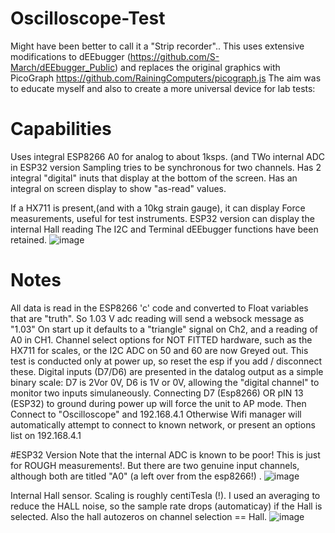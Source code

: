 # Oscilloscope-Test

Might have been better to call it a "Strip recorder".. 
This uses extensive modifications to dEEbugger (https://github.com/S-March/dEEbugger_Public) 
and replaces the original graphics with PicoGraph https://github.com/RainingComputers/picograph.js 
The aim was to educate myself and also to create a more universal device for lab tests: 
# Capabilities
Uses integral ESP8266 A0 for analog to about 1ksps. (and TWo internal ADC in ESP32 version
Sampling tries to be synchronous for two channels.
Has 2 integral "digital" inuts that display at the bottom of the screen.
Has an integral on screen display to show "as-read" values.

If a HX711 is present,(and with a 10kg strain gauge), it can display Force measurements, useful for test instruments.
ESP32 version can display the internal Hall reading
The I2C and Terminal dEEbugger functions have been retained. 
![image](https://user-images.githubusercontent.com/6950560/201147059-9e8839f5-9a15-4c72-8099-c261171031b8.png)

# Notes
All data is read in the ESP8266 'c' code and converted to Float variables that are "truth". So 1.03 V adc reading will send a websock message as "1.03"
On start up it defaults to a "triangle" signal on Ch2, and a reading of A0 in CH1.
Channel select options for NOT FITTED hardware, such as the HX711 for scales, or the I2C ADC on 50 and 60 are now Greyed out.
This test is conducted only at power up, so reset the esp if you add / disconnect these. 
Digital inputs (D7/D6) are presented in the datalog output as a simple binary scale: D7 is 2Vor 0V, D6 is 1V or 0V, allowing the "digital channel" to monitor two inputs simulaneously.
Connecting D7 (Esp8266) OR pIN 13 (ESP32) to ground during power up will force the unit to AP mode. 
Then Connect to "Oscilloscope" and 192.168.4.1 
Otherwise Wifi manager will automatically attempt to connect to known network, or present an options list on 192.168.4.1 

#ESP32 Version
Note that the internal ADC is known to be poor! This is just for ROUGH measurements!. But there are two genuine input channels, although both are titled "A0" (a left over from the esp8266!) .
![image](https://user-images.githubusercontent.com/6950560/201144552-92e9394f-e7e9-4628-af5d-a764ca439872.png)

Internal Hall sensor. Scaling is roughly centiTesla (!).
I used an averaging to reduce the HALL noise, so the sample rate drops (automaticay) if the Hall is selected.
Also the hall autozeros on channel selection == Hall.
![image](https://user-images.githubusercontent.com/6950560/201144222-bf573bb7-021d-4888-9ea1-e41bb2aa8774.png)


